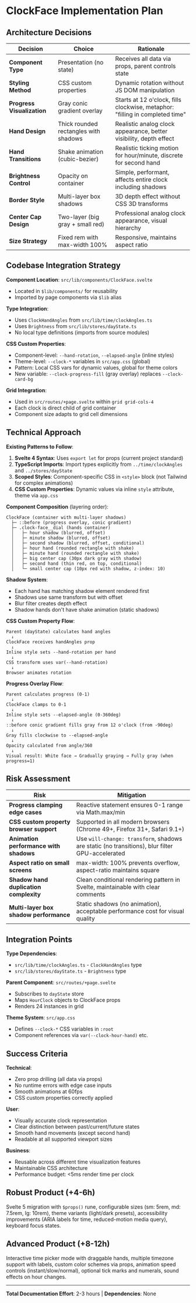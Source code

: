 # ClockFace Implementation Plan

## Architecture Decisions

| Decision                   | Choice                                | Rationale                                                                    |
| -------------------------- | ------------------------------------- | ---------------------------------------------------------------------------- |
| **Component Type**         | Presentation (no state)               | Receives all data via props, parent controls state                           |
| **Styling Method**         | CSS custom properties                 | Dynamic rotation without JS DOM manipulation                                 |
| **Progress Visualization** | Gray conic gradient overlay           | Starts at 12 o'clock, fills clockwise, metaphor: "filling in completed time" |
| **Hand Design**            | Thick rounded rectangles with shadows | Realistic analog clock appearance, better visibility, depth effect           |
| **Hand Transitions**       | Shake animation (cubic-bezier)        | Realistic ticking motion for hour/minute, discrete for second hand           |
| **Brightness Control**     | Opacity on container                  | Simple, performant, affects entire clock including shadows                   |
| **Border Style**           | Multi-layer box shadows               | 3D depth effect without CSS 3D transforms                                    |
| **Center Cap Design**      | Two-layer (big gray + small red)      | Professional analog clock appearance, visual hierarchy                       |
| **Size Strategy**          | Fixed rem with max-width 100%         | Responsive, maintains aspect ratio                                           |

## Codebase Integration Strategy

**Component Location**: `src/lib/components/ClockFace.svelte`

- Located in `$lib/components/` for reusability
- Imported by page components via `$lib` alias

**Type Integration**:

- Uses `ClockHandAngles` from `src/lib/time/clockAngles.ts`
- Uses `Brightness` from `src/lib/stores/dayState.ts`
- No local type definitions (imports from source modules)

**CSS Custom Properties**:

- Component-level: `--hand-rotation`, `--elapsed-angle` (inline styles)
- Theme-level: `--clock-*` variables in `src/app.css` (global)
- Pattern: Local CSS vars for dynamic values, global for theme colors
- New variable: `--clock-progress-fill` (gray overlay) replaces `--clock-card-bg`

**Grid Integration**:

- Used in `src/routes/+page.svelte` within `grid grid-cols-4`
- Each clock is direct child of grid container
- Component size adapts to grid cell dimensions

## Technical Approach

**Existing Patterns to Follow**:

1. **Svelte 4 Syntax**: Uses `export let` for props (current project standard)
2. **TypeScript Imports**: Import types explicitly from `../time/clockAngles` and `../stores/dayState`
3. **Scoped Styles**: Component-specific CSS in `<style>` block (not Tailwind for complex animations)
4. **CSS Custom Properties**: Dynamic values via inline `style` attribute, theme via `app.css`

**Component Composition** (layering order):

```
ClockFace (container with multi-layer shadows)
  ├─ ::before (progress overlay, conic gradient)
  ├─ .clock-face__dial (hands container)
  │   ├─ hour shadow (blurred, offset)
  │   ├─ minute shadow (blurred, offset)
  │   ├─ second shadow (blurred, offset, conditional)
  │   ├─ hour hand (rounded rectangle with shake)
  │   ├─ minute hand (rounded rectangle with shake)
  │   ├─ big center cap (30px dark gray with shadow)
  │   ├─ second hand (thin red, on top, conditional)
  │   └─ small center cap (10px red with shadow, z-index: 10)
```

**Shadow System**:

- Each hand has matching shadow element rendered first
- Shadows use same transform but with offset
- Blur filter creates depth effect
- Shadow hands don't have shake animation (static shadows)

**CSS Custom Property Flow**:

```
Parent (dayState) calculates hand angles
  ↓
ClockFace receives handAngles prop
  ↓
Inline style sets --hand-rotation per hand
  ↓
CSS transform uses var(--hand-rotation)
  ↓
Browser animates rotation
```

**Progress Overlay Flow**:

```
Parent calculates progress (0-1)
  ↓
ClockFace clamps to 0-1
  ↓
Inline style sets --elapsed-angle (0-360deg)
  ↓
::before conic gradient fills gray from 12 o'clock (from -90deg)
  ↓
Gray fills clockwise to --elapsed-angle
  ↓
Opacity calculated from angle/360
  ↓
Visual result: White face → Gradually graying → Fully gray (when progress=1)
```

## Risk Assessment

| Risk                                    | Mitigation                                                                                     |
| --------------------------------------- | ---------------------------------------------------------------------------------------------- |
| **Progress clamping edge cases**        | Reactive statement ensures 0-1 range via Math.max/min                                          |
| **CSS custom property browser support** | Supported in all modern browsers (Chrome 49+, Firefox 31+, Safari 9.1+)                        |
| **Animation performance with shadows**  | Use `will-change: transform`, shadows are static (no transitions), blur filter GPU-accelerated |
| **Aspect ratio on small screens**       | max-width: 100% prevents overflow, aspect-ratio maintains square                               |
| **Shadow hand duplication complexity**  | Clean conditional rendering pattern in Svelte, maintainable with clear comments                |
| **Multi-layer box shadow performance**  | Static shadows (no animation), acceptable performance cost for visual quality                  |

## Integration Points

**Type Dependencies**:

- `src/lib/time/clockAngles.ts` - `ClockHandAngles` type
- `src/lib/stores/dayState.ts` - `Brightness` type

**Parent Component**: `src/routes/+page.svelte`

- Subscribes to `dayState` store
- Maps `HourClock` objects to ClockFace props
- Renders 24 instances in grid

**Theme System**: `src/app.css`

- Defines `--clock-*` CSS variables in `:root`
- Component references via `var(--clock-hour-hand)` etc.

## Success Criteria

**Technical**:

- Zero prop drilling (all data via props)
- No runtime errors with edge case inputs
- Smooth animations at 60fps
- CSS custom properties correctly applied

**User**:

- Visually accurate clock representation
- Clear distinction between past/current/future states
- Smooth hand movements (except second hand)
- Readable at all supported viewport sizes

**Business**:

- Reusable across different time visualization features
- Maintainable CSS architecture
- Performance budget: <5ms render time per clock

## Robust Product (+4-6h)

Svelte 5 migration with `$props()` rune, configurable sizes (sm: 5rem, md: 7.5rem, lg: 10rem), theme variants (light/dark presets), accessibility improvements (ARIA labels for time, reduced-motion media query), keyboard focus states.

## Advanced Product (+8-12h)

Interactive time picker mode with draggable hands, multiple timezone support with labels, custom color schemes via props, animation speed controls (instant/slow/normal), optional tick marks and numerals, sound effects on hour changes.

---

**Total Documentation Effort**: 2-3 hours | **Dependencies**: None
